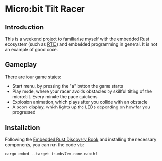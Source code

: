 # Micro:bit Tilt Racer

## Introduction

This is a weekend project to familiarize myself with the embedded Rust ecosystem (such as [RTIC](https://rtic.rs/1/book/en/)) and embedded programming in general. It is not an example of good code.

## Gameplay

There are four game states:
- Start menu, by pressing the "a" button the game starts
- Play mode, where your racer avoids obstacles by skillful tilting of the micro:bit. Every minute the pace quickens
- Explosion animation, which plays after you collide with an obstacle
- A score display, which lights up the LEDs depending on how far you progressed

## Installation

Following the [Embedded Rust Discovery Book](https://docs.rust-embedded.org/discovery/microbit/) and installing the necessary components, you can run the code via:

```
cargo embed --target thumbv7em-none-eabihf
```
